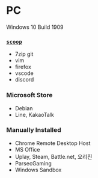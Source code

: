 PC
========
Windows 10 Build 1909

### [`scoop`](https://scoop.sh)
- 7zip git
- vim
- firefox
- vscode
- discord

### Microsoft Store
- Debian
- Line, KakaoTalk

### Manually Installed
- Chrome Remote Desktop Host
- MS Office
- Uplay, Steam, Battle.net, 오리진
- ParsecGaming
- Windows Sandbox
